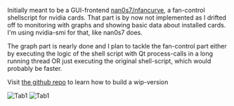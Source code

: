 Initially meant to be a GUI-frontend [nan0s7/nfancurve](https://github.com/nan0s7/nfancurve), a fan-control shellscript for nvidia cards. That part is by now not implemented as I drifted off to monitoring with graphs and showing basic data about installed cards. I'm using nvidia-smi for that, like nan0s7 does.

The graph part is nearly done and I plan to tackle the fan-control part either by executing the logic of the shell script with Qt process-calls in a long running thread OR just executing the original shell-script, which would probably be faster.

Visit [the github repo](https://github.com/JackLeEmmerdeur/knfancurve) to learn how to build a wip-version

![Tab1](https://i.imgur.com/COiQSy3.png)
![Tab1](https://i.imgur.com/IE3Xym9.png)
